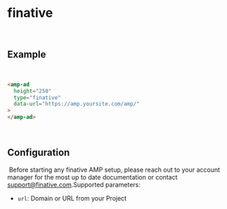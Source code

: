<!---
Copyright 2016 The AMP HTML Authors. All Rights Reserved.

Licensed under the Apache License, Version 2.0 (the "License");
you may not use this file except in compliance with the License.
You may obtain a copy of the License at

      http://www.apache.org/licenses/LICENSE-2.0

Unless required by applicable law or agreed to in writing, software
distributed under the License is distributed on an "AS-IS" BASIS,
WITHOUT WARRANTIES OR CONDITIONS OF ANY KIND, either express or implied.
See the License for the specific language governing permissions and
limitations under the License.
-->

# finative

​

## Example

​

```html
<amp-ad
  height="250"
  type="finative"
  data-url="https://amp.yoursite.com/amp/"
>
</amp-ad>
```

​

## Configuration

​
Before starting any finative AMP setup, please reach out to your account manager for the most up to date documentation or contact [support@finative.com](mailto:support@finative.com).
​
Supported parameters:
​

-   `url`: Domain or URL from your Project

